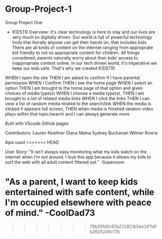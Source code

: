 # Group-Project-1

Group Project One

- K!DSTR
  Overview:
  It's clear technology is here to stay and our lives are very much so digitally driven. Our world is full of powerful technology tools that literally anyone can get their hands on, that includes kids. There are all kinds of content on the internet ranging from appropriate kid friendly to not so appropriate content for children. All things considered, parents naturally worry about their kids' access to inappropriate content online. In our tech driven world, it's imperative we keep our kids safe. That's why we created K!DSTR!

WHEN I open the site
THEN I am asked to confirm if I have parental permission
WHEN I Confirm
THEN I see the home page
WHEN I select an option
THEN I am brought to the home page of that option and given choices of media type(s)
WHEN I choose a media type(s),
THEN I am brought to a list of related media links
WHEN I click the links
THEN I can view a list of random media related to the search/link
WHEN the media is clicked it appears full screen,
THEN when media is finished random video plays within that topic/search and I can always generate more

Built with
VScode
Github pages

Contributors:
Lauren Noeltner
Diana Maina
Sydney Buchanan
Wilmer Rivera

Apis used
<<<<<<< HEAD

User Story:
"It isn't always easy monitoring what my kids watch on the internet when I'm not around. I love this app because it allows my kids to surf the web with all adult content filtered out."
-Supermom

"As a parent, I want to keep kids entertained with safe content, while I'm occupied elsewhere with peace of mind."
-CoolDad73
=======

> > > > > > > 79b55fd0c67a232821b5ee2411dfb2625246c17b
